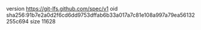 version https://git-lfs.github.com/spec/v1
oid sha256:91b7e2a0d2f6cd6dd9753dffab6b33a017a7c81e108a997a79ea56132255c694
size 11628
